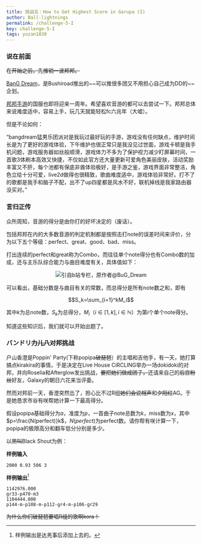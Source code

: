 ```yaml
---
title: 挑战五：How to Get Highest Score in Garupa (I)
author: Ball-lightnings
permalink: /challenge-5-I
key: challenge-5-I
tags: yuzan1830
---
```


### 说在前面

~~在开始之前，先推销一波邦邦。~~

[BanG Dream](https://zh.moegirl.org/BanG_Dream!)，是Bushiroad推出的~~可以推很多团又不用担心自己成为DD的~~企划。

[邦邦手游](https://game.bilibili.com/bangdream/)的国服也即将迎来一周年。希望喜欢音游的都可以去尝试一下。邦邦总体来说难度适中，容易上手，玩几天就能轻松fc六兆年（大嘘）。

<!--more-->

但是不论如何：

“bangdream猛男乐团派对是我玩过最好玩的手游，游戏没有任何缺点，维护时间长是为了更好的游戏体验，下午维护也很正常只是我没见过世面，游戏卡顿是我手机问题，游戏服务器如丝般顺滑，游戏体力不多为了保护视力减少盯屏幕时间，一首歌3体刷本高效又快捷，不仅如此官方还大量更新可爱角色美丽皮肤，活动奖励丰富又不肝，每个池都有保底非酋体验极好，是手游之鉴，游戏界面非常整洁，角色立绘十分可爱，live2d做得也很精致，歌曲难度适中，游戏体验非常好。打不了的歌都是我手和脑子不配，出不了up四星都是风水不好，联机掉线是我家路由器没买对。”

### 言归正传

众所周知，音游的得分是由你打的好坏决定的（废话）。

包括邦邦在内的大多数音游的判定机制都是按照击打note的误差时间来评价，分为以下五个等级：perfect、great、good、bad、miss。

打出连续的perfect和great称为Combo，而往往单个note得分也有Combo数的加成，还与主乐队综合能力与曲目难度有关，具体值如下：

<div align="center"><img src="https://s1.ax1x.com/2020/03/13/8mLMwQ.jpg">引自b站专栏，原作者@BuG_Dream</div>

可以看出，基础分数是与曲目有关的常数，而总得分是所有note数之和，即有

$$S_k=\sum_{i=1}^kM_i$$
 
其中$k$为总note数，$S_k$为总得分，$M_i$（$i\in[1,k], i\in\mathbb N$）为第$i$个单个note得分。

知道这些知识后，我们就可以开始出题了。

### バンドリ~~力儿八~~对邦挑战

户山香澄是Poppin' Party(下称popipa~~破琵琶~~）的主唱和吉他手，有一天，她打算搞点kirakira的事情，于是决定在Live House CiRCLING举办一场dokidoki的对邦，并向Roselia和Afterglow发出挑战，~~要把她们做成团子，~~还请来自己的~~后宫粉丝~~好友，Galaxy的朝日六花来当评委。

然而对邦前一天，香澄突然怂了，担心比不过R组~~她们会说相声~~和~~夕阳红~~AG。于是她恳求市谷有咲帮她计算一下最高得分。

假设popipa基础得分为$a$，准度为$p$，一首曲子note总数为$k$，miss数为$x$，其中$p=\frac{N(perfect)}k$，$N(perfect)$为perfect数。请你帮有咲计算一下，popipa的极限高分和翻车低分分别是多少。

以~~黑叫~~Black Shout为例：

**样例输入**

    2000 0.93 506 3

**样例输出**[^sample]

    1142976.000
    gr33-p470-m3
    1104444.000
    p144-m-p108-m-p112-gr4-m-p106-gr29

~~为什么你们破琵琶要唱R组的歌啊kora！~~

[^sample]: 样例输出是达羌事后添加上去的。
